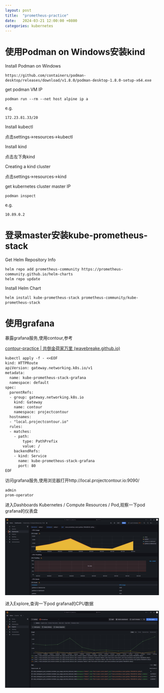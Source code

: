 ```yaml
---
layout: post
title:  "prometheus-practice"
date:   2024-03-21 12:00:00 +0800
categories: kubernetes
---
```


# 使用Podman on Windows安装kind

Install Podman on Windows

```
https://github.com/containers/podman-desktop/releases/download/v1.8.0/podman-desktop-1.8.0-setup-x64.exe
```

get podman VM IP

```
podman run --rm --net host alpine ip a
```

e.g.

```
172.23.81.33/20
```

Install kubectl

点击settings->resources->kubectl

Install kind

点击左下角kind

Creating a kind cluster

点击settings->resources->kind

get kubernetes cluster master IP

```
podman inspect
```

e.g.

```
10.89.0.2
```

# 登录master安装kube-prometheus-stack

Get Helm Repository Info

```
helm repo add prometheus-community https://prometheus-community.github.io/helm-charts
helm repo update
```

Install Helm Chart

```
helm install kube-prometheus-stack prometheus-community/kube-prometheus-stack
```

# 使用grafana

暴露grafana服务,使用contour,参考

[contour-practice | 共倒金荷家万里 (wavebreake.github.io)](https://wavebreake.github.io/kubernetes/2024/03/21/contour-practice.html)

```
kubectl apply -f - <<EOF
kind: HTTPRoute
apiVersion: gateway.networking.k8s.io/v1
metadata:
  name: kube-prometheus-stack-grafana
  namespace: default
spec:
  parentRefs:
  - group: gateway.networking.k8s.io
    kind: Gateway
    name: contour
    namespace: projectcontour
  hostnames:
  - "local.projectcontour.io"
  rules:
  - matches:
    - path:
        type: PathPrefix
        value: /
    backendRefs:
    - kind: Service
      name: kube-prometheus-stack-grafana
      port: 80
EOF
```

访问grafana服务,使用浏览器打开http://local.projectcontour.io:9090/

```
admin
prom-operator
```

进入Dashboards Kubernetes / Compute Resources / Pod,观察一下pod grafana的仪表盘

![prometheus](https://raw.githubusercontent.com/wavebreake/imagehosting/main/prometheus.jpeg)

进入Explore,查询一下pod grafana的CPU数据

![prometheus_1](https://raw.githubusercontent.com/wavebreake/imagehosting/main/prometheus_1.jpeg)

